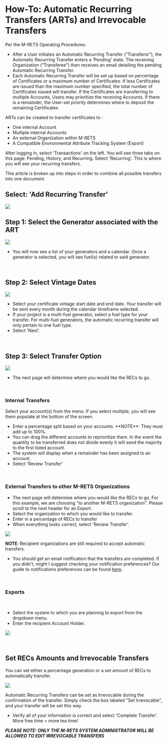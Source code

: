 # How-To: Automatic Recurring Transfers (ARTs) and Irrevocable Transfers


Per the M-RETS Operating Procedures:

- After a User initiates an Automatic Recurring Transfer (“Transferor”), the Automatic Recurring
Transfer enters a ‘Pending’ state. The receiving Organization (“Transferee”) then receives an email detailing
the pending Automatic Recurring Transfer.
- Each Automatic Recurring Transfer will be set up based on percentage of Certificates or a maximum
number of Certificates. If less Certificates are issued than the maximum number specified, the total number of Certificates issued will transfer. If the Certificates are transferring to multiple Accounts, Users may prioritize the receiving Accounts. If there is a remainder, the User-set priority determines where to deposit
the remaining Certificates

ARTs can be created to transfer certificates to :
- One internal Account
- Multiple internal Accounts
- An external Organization within M-RETS
- A Compatible Environmental Attribute Tracking System (Export)


After logging in, select 'Transactions' on the left. You will see three tabs on this page: Pending, History, and Recurring. Select 'Recurring'. This is where you will see your recurring transfers.

This article is broken up into steps in order to combine all possible transfers into one document.

## Select: 'Add Recurring Transfer'

![](https://github.com/mrets/photos/blob/master/automatic_recurring_transfers1b.png?raw=true)

## Step 1: Select the Generator associated with the ART

![](https://github.com/mrets/photos/blob/master/automatic_recurring_transfers2b.png?raw=true)

-   You will now see a list of your generators and a calendar. Once a generator is selected, you will see fuel(s) related to said generator.

<br>

## Step 2: Select Vintage Dates

![](https://github.com/mrets/photos/blob/master/automatic_recurring_transfers3b.png?raw=true)

<ul>
  <li>Select your certificate vintage start date and end date. Your transfer will be sent every month during the calendar timeframe selected.</li>
  <li>If your project is a multi-fuel generator, select a fuel type for your transfer. For multi-fuel generators, the automatic recurring transfer will only pertain to one fuel type.</li>
  <li>Select 'Next'.</li>
  </ul>

<br>

## Step 3: Select Transfer Option

![](https://github.com/mrets/photos/blob/master/automatic_recurring_transfers5b.png?raw=true)

-   The next page will determine where you would like the RECs to go.

<br>

### Internal Transfers

Select your account(s) from the menu. If you select multiple, you will see them populate at the bottom of the screen.

<ul>
  <li>Enter a percentage split based on your accounts. **NOTE**: They must add up to 100%.</li>
  <li>You can drag the different accounts to reprioritize them. In the event the quantity to be transferred does not divide evenly it will send the majority to the first listed account.</li>
 <li>The system will display when a remainder has been assigned to an account.</li>
  <li>Select 'Review Transfer'</li>
  </ul>

<br>

### External Transfers to other M-RETS Organizations

-   The next page will determine where you would like the RECs to go. For this example, we are choosing "to another M-RETS organization". Please scroll to the next header for an Export.
-   Select the organization to which you would like to transfer.
-   Enter in a percentage of RECs to transfer
-   When everything looks correct, select 'Review Transfer'.

![](https://github.com/mrets/photos/blob/master/automatic_recurring_transfers6b.png?raw=true)

**NOTE**: Recipient organizations are still required to accept automatic transfers.
-   You should get an email notification that the transfers are completed. If you didn't, might I suggest checking your notification preferences? Our guide to notifications preferences can be found [here](https://mrets.github.io/Help/billing_email_notifications).

<br>

### Exports
 
-   Select the system to which you are planning to export from the dropdown menu.
-   Enter the recipient Account Holder.

![](https://github.com/mrets/photos/blob/master/automatic_recurring_transfers9b.png?raw=true)

<br>

## Set RECs Amounts and Irrevocable Transfers

You can set either a percentage generation or a set amount of RECs to automatically transfer.

![](https://github.com/mrets/photos/blob/master/automatic_recurring_transfers7b.png?raw=true)

Automatic Recurring Transfers can be set as Irrevocable during the confirmation of the transfer. Simply check the box labeled "Set Irrevocable", and your transfer will be set this way.

<ul>
  <li>Verify all of your information is correct and select 'Complete Transfer'. More free time = more tea time!</li>
  </ul>

***PLEASE NOTE: ONLY THE M-RETS SYSTEM ADMINISTRATOR WILL BE ALLOWED TO EDIT IRREVOCABLE TRANSFERS***

<br>
